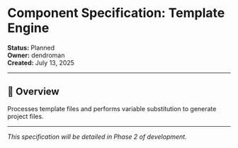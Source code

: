 # Component Specification: Template Engine

**Status:** Planned  
**Owner:** dendroman  
**Created:** July 13, 2025  

---

## 🎯 Overview

Processes template files and performs variable substitution to generate project files.

---

*This specification will be detailed in Phase 2 of development.*
